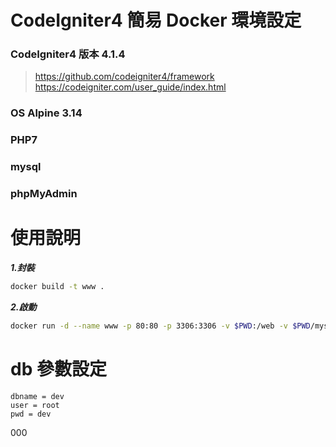 # CodeIgniter4 簡易 Docker 環境設定   
### CodeIgniter4 版本  4.1.4  
> https://github.com/codeigniter4/framework  
> https://codeigniter.com/user_guide/index.html  

### OS Alpine 3.14
### PHP7
### mysql
### phpMyAdmin  

# 使用說明 
***1.封裝***  
```bash  
docker build -t www .  
```

***2.啟動***   
```bash   
docker run -d --name www -p 80:80 -p 3306:3306 -v $PWD:/web -v $PWD/mysqlfile:/var/lib/mysql  www   
```
# db 參數設定   
```  
dbname = dev 
user = root 
pwd = dev
```

000
